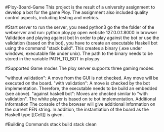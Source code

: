 #Ploy-Board-Game
This project is the result of a university assignment to develop a bot for the game Ploy. The assignment also included quality control aspects, including testing and metrics.

#Start server
to run the server, you need python3
go the the folder of the webserver and run:
python ploy.py
open website 127.0.0.1:8000 in browser
Validation and playing against bot
In order to play against the bot or use the validation (based on the bot), you have to create an executable Haskell bot using the command "stack build". This creates a binary (.exe under windows, executable file under unix). The path to the binary needs to be stored in the variable PATH_TO_BOT in ploy.py

#Supported Game modes
The ploy server supports three gaming modes:

"without validation": A move from the GUI is not checked. Any move will be executed on the board.
"with validation": A move is checked by the bot implementation. Therefore, the executable needs to be build an embedded (see above).
"against haskell bot": Moves are checked similar to "with validation". The white player is based on te bot implementation.
Additional information
The console of the browser will give additional information on the current FEN string. In addition, the instantiation of the board as the Haskell type [[Cell]] is given.

#Building Commands
stack build
stack clean
